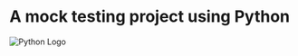 # A mock testing project using Python

![Python Logo](https://www.python.org/static/community_logos/python-logo.png "Sample inline image")

